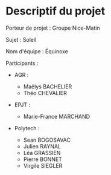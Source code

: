 # Descriptif du projet

Porteur de projet : Groupe Nice-Matin

Sujet : Soleil

Nom d'équipe : Équinoxe

Participants :

- AGR :
    - Maëlys BACHELIER
    - Théo CHEVALIER

- EPJT :
    - Marie-France MARCHAND

- Polytech :
    - Sean BOGOSAVAC
    - Julien RAYNAL
    - Léa GRASSIEN
    - Pierre BONNET
    - Virgile SIEGLER